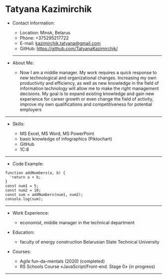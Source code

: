 # Tatyana Kazimirchik

* Contact Information:

    + Location: Minsk, Belarus
    + Phone: +375295217722
    + E-mail: kazimirchik.tatyana@gmail.com
    + GitHub: https://github.com/TatyanaKazimirchik/
  ____________________________________________________________________________________

* About Me:

    + Now I am a middle manager. My work requires a quick response to new technological and organizational changes. Increasing my own productivity and efficiency, as well as new knowledge in the field of information technology will allow me to make the right management decisions. My goal is to expand existing knowledge and gain new experience for career growth or even change the field of activity, improve my own qualifications and competitiveness for potential employers
 ____________________________________________________________________________________
 
* Skills:

    + MS Excel, MS Word, MS PowerPoint
    + basic knowledge of infographics (Piktochart)
    + GitHub
    + 1C:8
 ____________________________________________________________________________________

* Code Example:

```
function addNumbers(a, b) {
  'return a + b;
}
const num1 = 5;
const num2 = 10;
const sum = addNumbers(num1, num2);
console.log(sum);
```
 ____________________________________________________________________________________

* Work Experience:
     + economist, middle manager in the technical department

* Education:
    + faculty of energy construction Belarusian State Technical University

* Courses:
    + Agile fun-da-mentals (2020) (completed)
    + RS Schools Course «JavaScript/Front-end. Stage 0» (in progress)
 ____________________________________________________________________________________

  

